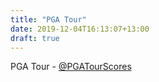 ```yaml
---
title: "PGA Tour"
date: 2019-12-04T16:13:07+13:00
draft: true
---
```


PGA Tour - [@PGATourScores](https://twitter.com/pgatourscores)